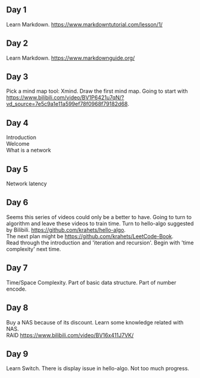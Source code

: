 ## Day 1

Learn Markdown. https://www.markdowntutorial.com/lesson/1/

## Day 2

Learn Markdown. https://www.markdownguide.org/

## Day 3

Pick a mind map tool: Xmind. Draw the first mind map. Going to start with https://www.bilibili.com/video/BV1P6421u7qN/?vd_source=7e5c9a1e11a599ef78f0968f79182d68.

## Day 4

Introduction  
Welcome  
What is a network  

## Day 5

Network latency  

## Day 6

Seems this series of videos could only be a better to have. Going to turn to algorithm and leave these videos to train time. Turn to hello-algo suggested by Bilibili. https://github.com/krahets/hello-algo.  
The next plan might be https://github.com/krahets/LeetCode-Book.  
Read through the introduction and 'iteration and recursion'. Begin with 'time complexity' next time.  

## Day 7

Time/Space Complexity. Part of basic data structure. Part of number encode.  

## Day 8

Buy a NAS because of its discount. Learn some knowledge related with NAS.  
RAID https://www.bilibili.com/video/BV16x411J7VK/  

## Day 9

Learn Switch. There is display issue in hello-algo. Not too much progress.  
